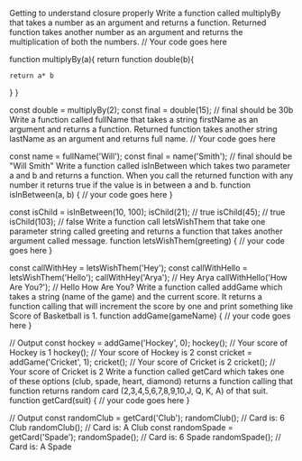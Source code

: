 Getting to understand closure properly
Write a function called multiplyBy that takes a number as an argument and returns a function. Returned function takes another number as an argument and returns the multiplication of both the numbers.
// Your code goes here

function multiplyBy(a){
  return function double(b){
    
    return a* b
  }
}

const double = multiplyBy(2);
const final = double(15); // final should be 30b
Write a function called fullName that takes a string firstName as an argument and returns a function. Returned function takes another string lastName as an argument and returns full name.
// Your code goes here

const name = fullName('Will');
const final = name('Smith'); // final should be "Will Smith"
Write a function called isInBetween which takes two parameter a and b and returns a function. When you call the returned function with any number it returns true if the value is in between a and b.
function isInBetween(a, b) {
  // your code goes here
}

const isChild = isInBetween(10, 100);
isChild(21); // true
isChild(45); // true
isChild(103); // false
Write a function call letsWishThem that take one parameter string called greeting and returns a function that takes another argument called message.
function letsWishThem(greeting) {
  // your code goes here
}

const callWithHey = letsWishThem('Hey');
const callWithHello = letsWishThem('Hello');
callWithHey('Arya'); // Hey Arya
callWithHello('How Are You?'); // Hello How Are You?
Write a function called addGame which takes a string (name of the game) and the current score. It returns a function calling that will increment the score by one and print something like Score of Basketball is 1.
function addGame(gameName) {
  // your code goes here
}

// Output
const hockey = addGame('Hockey', 0);
hockey(); // Your score of Hockey is 1
hockey(); // Your score of Hockey is 2
const cricket = addGame('Cricket', 1);
cricket(); // Your score of Cricket is 2
cricket(); // Your score of Cricket is 2
Write a function called getCard which takes one of these options (club, spade, heart, diamond) returns a function calling that function returns random card (2,3,4,5,6,7,8,9,10,J, Q, K, A) of that suit.
function getCard(suit) {
  // your code goes here
}

// Output
const randomClub = getCard('Club');
randomClub(); // Card is: 6 Club
randomClub(); // Card is: A Club
const randomSpade = getCard('Spade');
randomSpade(); // Card is: 6 Spade
randomSpade(); // Card is: A Spade

